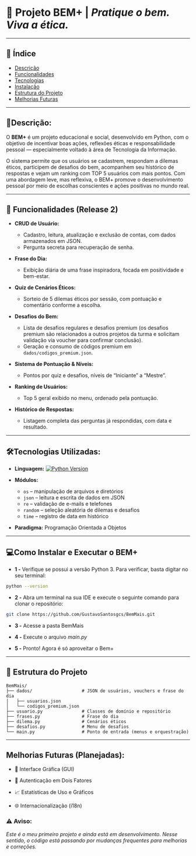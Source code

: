 # 🧠 **Projeto BEM+ | _Pratique o bem. Viva a ética._** 
---

## 📑 **Índice**
- [Descrição](#descrição)
- [Funcionalidades](#funcionalidades-release-2)
- [Tecnologias](#tecnologias-utilizadas)
- [Instalação](#como-instalar-e-executar-o-bem)
- [Estrutura do Projeto](#Estrutura-do-Projeto)
- [Melhorias Futuras](#melhorias-futuras-planejadas)
---

##   📌**Descrição:**

O **BEM+** é um projeto educacional e social, desenvolvido em Python, com o objetivo de incentivar boas ações, reflexões éticas e responsabilidade pessoal — especialmente voltado à área de Tecnologia da Informação.

O sistema permite que os usuários se cadastrem, respondam a dilemas éticos, participem de desafios do bem, acompanhem seu histórico de respostas e vejam um ranking com TOP 5 usuários com mais pontos. Com uma abordagem leve, mas reflexiva, o BEM+ promove o desenvolvimento pessoal por meio de escolhas conscientes e ações positivas no mundo real.

---
## 🚀 **Funcionalidades (Release 2)**

- **CRUD de Usuário:**  
  - Cadastro, leitura, atualização e exclusão de contas, com dados armazenados em JSON.  
  - Pergunta secreta para recuperação de senha.

- **Frase do Dia:**  
  - Exibição diária de uma frase inspiradora, focada em positividade e bem-estar.

- **Quiz de Cenários Éticos:**  
  - Sorteio de 5 dilemas éticos por sessão, com pontuação e comentário conforme a escolha.  

- **Desafios do Bem:**  
  - Lista de desafios regulares e desafios premium (os desafios premium são relacionados a outros projetos da turma e solicitam validação via voucher para confirmar conclusão).  
  - Geração e consumo de códigos premium em `dados/codigos_premium.json`.

- **Sistema de Pontuação & Níveis:**  
  - Pontos por quiz e desafios, níveis de “Iniciante” a “Mestre”.

- **Ranking de Usuários:**  
  - Top 5 geral exibido no menu, ordenado pela pontuação.

- **Histórico de Respostas:**  
  - Listagem completa das perguntas já respondidas, com data e resultado.

---
## 🛠️**Tecnologias Utilizadas:**

- **Linguagem:** [![Python Version](https://img.shields.io/badge/python-3.10+-blue)](https://www.python.org/)

- **Módulos:**  
  - `os` – manipulação de arquivos e diretórios  
  - `json` – leitura e escrita de dados em JSON  
  - `re` – validação de e-mails e telefones  
  - `random` – seleção aleatória de dilemas e desafios  
  - `time` – registro de data em histórico  

- **Paradigma:** Programação Orientada a Objetos 
 
---
##  💻**Como Instalar e Executar o BEM+**

- **1 -** Verifique se possui a versão Python 3.
  Para verificar, basta digitar no seu terminal: 
```bash
python --version
```  
- **2 -** Abra um terminal na sua IDE e execute o seguinte comando para clonar o repositório:

```bash
git clone https://github.com/GustavoSantosgcs/BemMais.git
```

- **3 -** Acesse a pasta BemMais

- **4 -** Execute o arquivo *main.py*

- **5 -** Pronto! Agora é só aproveitar o Bem+

---
## 📁 **Estrutura do Projeto**
```
BemMais/
├── dados/                   # JSON de usuários, vouchers e frase do dia
│   ├── usuarios.json
│   └── codigos_premium.json
├── usuario.py               # Classes de domínio e repositório
├── frases.py                # Frase do dia
├── dilema.py                # Cenários éticos
├── desafios.py              # Menu de desafios
└── main.py                  # Ponto de entrada (menus e orquestração)
```
---
## **Melhorias Futuras (Planejadas):**

- 🎨 Interface Gráfica (GUI)

- 🔐 Autenticação em Dois Fatores

- 📈 Estatísticas de Uso e Gráficos

- 🌐 Internacionalização (i18n)


### ⚠️ **Aviso:**
 *Este é o meu primeiro projeto e ainda está em desenvolvimento. Nesse sentido, o código está passando por mudanças frequentes para melhorias e correções.*